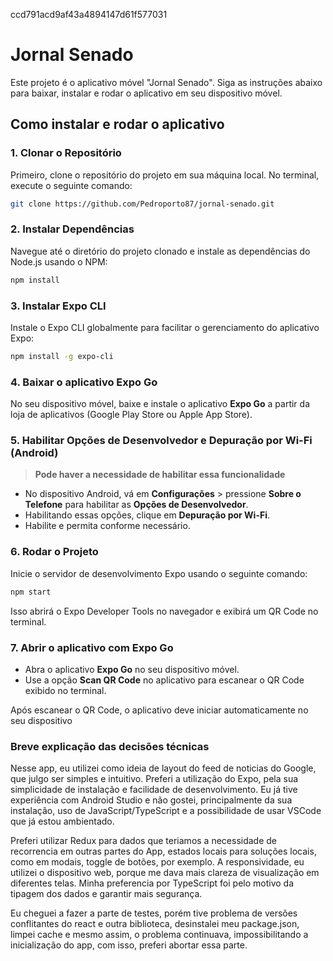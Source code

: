 ccd791acd9af43a4894147d61f577031

# Jornal Senado

Este projeto é o aplicativo móvel "Jornal Senado". Siga as instruções abaixo para baixar, instalar e rodar o aplicativo em seu dispositivo móvel.

## Como instalar e rodar o aplicativo

### 1. Clonar o Repositório

Primeiro, clone o repositório do projeto em sua máquina local. No terminal, execute o seguinte comando:

```bash
git clone https://github.com/Pedroporto87/jornal-senado.git
```

### 2. Instalar Dependências

Navegue até o diretório do projeto clonado e instale as dependências do Node.js usando o NPM:

```bash
npm install
```

### 3. Instalar Expo CLI

Instale o Expo CLI globalmente para facilitar o gerenciamento do aplicativo Expo:

```bash
npm install -g expo-cli
```

### 4. Baixar o aplicativo Expo Go

No seu dispositivo móvel, baixe e instale o aplicativo **Expo Go** a partir da loja de aplicativos (Google Play Store ou Apple App Store).

### 5. Habilitar Opções de Desenvolvedor e Depuração por Wi-Fi (Android)

> **Pode haver a necessidade de habilitar essa funcionalidade**

- No dispositivo Android, vá em **Configurações** > pressione **Sobre o Telefone** para habilitar as **Opções de Desenvolvedor**.
- Habilitando essas opções, clique em **Depuração por Wi-Fi**.
- Habilite e permita conforme necessário.

### 6. Rodar o Projeto

Inicie o servidor de desenvolvimento Expo usando o seguinte comando:

```bash
npm start
```

Isso abrirá o Expo Developer Tools no navegador e exibirá um QR Code no terminal.

### 7. Abrir o aplicativo com Expo Go

- Abra o aplicativo **Expo Go** no seu dispositivo móvel.
- Use a opção **Scan QR Code** no aplicativo para escanear o QR Code exibido no terminal.

Após escanear o QR Code, o aplicativo deve iniciar automaticamente no seu dispositivo

### Breve explicação das decisões técnicas

Nesse app, eu utilizei como ideia de layout do feed de noticias do Google, que julgo ser simples e intuitivo. Preferi a utilização do Expo, pela sua simplicidade de instalação e facilidade de desenvolvimento. Eu já tive experiência com Android Studio e não gostei, principalmente da sua instalação, uso de JavaScript/TypeScript e a possibilidade de usar VSCode que já estou ambientado.

Preferi utilizar Redux para dados que teriamos a necessidade de recorrencia em outras partes do App, estados locais para soluções locais, como em modais, toggle de botões, por exemplo. A responsividade, eu utilizei o dispositivo web, porque me dava mais clareza de visualização em diferentes telas. Minha preferencia por TypeScript foi pelo motivo da tipagem dos dados e garantir mais segurança.

Eu cheguei a fazer a parte de testes, porém tive problema de versões conflitantes do react e outra biblioteca, desinstalei meu package.json, limpei cache e mesmo assim, o problema continuava, impossibilitando a inicialização do app, com isso, preferi abortar essa parte.